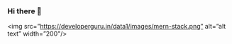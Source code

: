 ### Hi there 👋
<img src=”https://developerguru.in/data1/images/mern-stack.png” alt=”alt text” width=”200"/>

